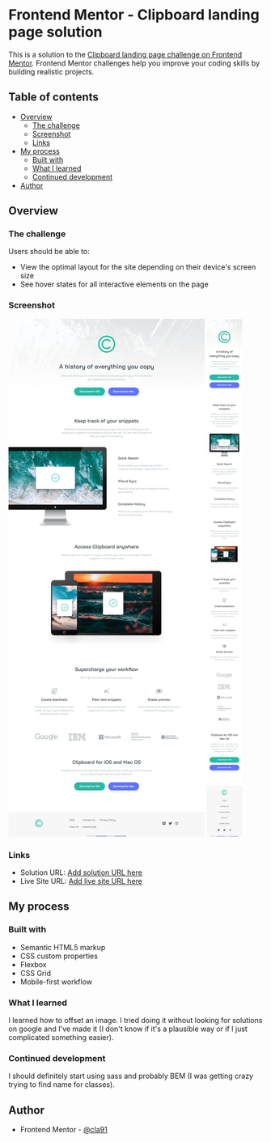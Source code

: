 # Frontend Mentor - Clipboard landing page solution

This is a solution to the [Clipboard landing page challenge on Frontend Mentor](https://www.frontendmentor.io/challenges/clipboard-landing-page-5cc9bccd6c4c91111378ecb9). Frontend Mentor challenges help you improve your coding skills by building realistic projects.

## Table of contents

- [Overview](#overview)
  - [The challenge](#the-challenge)
  - [Screenshot](#screenshot)
  - [Links](#links)
- [My process](#my-process)
  - [Built with](#built-with)
  - [What I learned](#what-i-learned)
  - [Continued development](#continued-development)
- [Author](#author)

## Overview

### The challenge

Users should be able to:

- View the optimal layout for the site depending on their device's screen size
- See hover states for all interactive elements on the page

### Screenshot

![](./screenshot-desktop.png)
![](./screenshot-mobile.png)

### Links

- Solution URL: [Add solution URL here](https://www.frontendmentor.io/solutions/responsive-landing-page-with-grid-and-css-ryqbIqrSc)
- Live Site URL: [Add live site URL here](https://cla91.github.io/clipboard-landing-page-master/)

## My process

### Built with

- Semantic HTML5 markup
- CSS custom properties
- Flexbox
- CSS Grid
- Mobile-first workflow

### What I learned

I learned how to offset an image. I tried doing it without looking for solutions on google and I've made it (I don't know if it's a plausible way or if I just complicated something easier).

### Continued development

I should definitely start using sass and probably BEM (I was getting crazy trying to find name for classes).

## Author

- Frontend Mentor - [@cla91](https://www.frontendmentor.io/profile/cla91)

